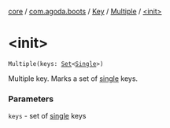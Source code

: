 [core](../../../index.md) / [com.agoda.boots](../../index.md) / [Key](../index.md) / [Multiple](index.md) / [&lt;init&gt;](./-init-.md)

# &lt;init&gt;

`Multiple(keys: `[`Set`](https://kotlinlang.org/api/latest/jvm/stdlib/kotlin.collections/-set/index.html)`<`[`Single`](../-single/index.md)`>)`

Multiple key. Marks a set of [single](../-single/index.md) keys.

### Parameters

`keys` - set of [single](../-single/index.md) keys